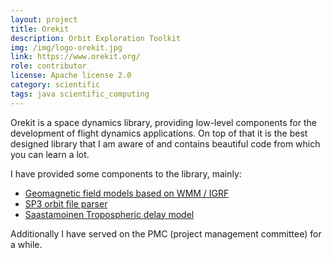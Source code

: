 ```yaml
---
layout: project
title: Orekit
description: Orbit Exploration Toolkit
img: /img/logo-orekit.jpg
link: https://www.orekit.org/
role: contributor
license: Apache license 2.0
category: scientific
tags: java scientific_computing
---
```


Orekit is a space dynamics library, providing low-level components for the development of flight dynamics applications. On top of that
it is the best designed library that I am aware of and contains beautiful code from which you can learn a lot.

I have provided some components to the library, mainly:

<ul>
<li><a href="https://www.orekit.org/site-orekit-development/apidocs/org/orekit/models/earth/GeoMagneticField.html">Geomagnetic field models based on WMM / IGRF</a></li>
<li><a href="https://www.orekit.org/site-orekit-development/apidocs/org/orekit/files/sp3/SP3Parser.html">SP3 orbit file parser</a></li>
<li><a href="https://www.orekit.org/site-orekit-development/apidocs/org/orekit/models/earth/troposphere/SaastamoinenModel.html">Saastamoinen Tropospheric delay model</a></li> 
</ul>

Additionally I have served on the PMC (project management committee) for a while.